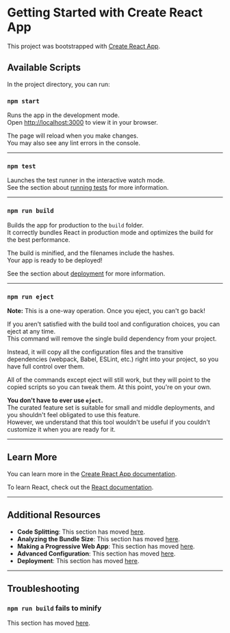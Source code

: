# Getting Started with Create React App

This project was bootstrapped with [Create React App](https://github.com/facebook/create-react-app).

## Available Scripts

In the project directory, you can run:

### `npm start`
Runs the app in the development mode.  
Open [http://localhost:3000](http://localhost:3000) to view it in your browser.

The page will reload when you make changes.  
You may also see any lint errors in the console.

---

### `npm test`
Launches the test runner in the interactive watch mode.  
See the section about [running tests](https://facebook.github.io/create-react-app/docs/running-tests) for more information.

---

### `npm run build`
Builds the app for production to the `build` folder.  
It correctly bundles React in production mode and optimizes the build for the best performance.

The build is minified, and the filenames include the hashes.  
Your app is ready to be deployed!  

See the section about [deployment](https://facebook.github.io/create-react-app/docs/deployment) for more information.

---

### `npm run eject`
**Note:** This is a one-way operation. Once you eject, you can't go back!

If you aren't satisfied with the build tool and configuration choices, you can eject at any time.  
This command will remove the single build dependency from your project.

Instead, it will copy all the configuration files and the transitive dependencies (webpack, Babel, ESLint, etc.) right into your project, so you have full control over them.  

All of the commands except eject will still work, but they will point to the copied scripts so you can tweak them. At this point, you're on your own.

**You don't have to ever use `eject`.**  
The curated feature set is suitable for small and middle deployments, and you shouldn't feel obligated to use this feature.  
However, we understand that this tool wouldn't be useful if you couldn't customize it when you are ready for it.

---

## Learn More

You can learn more in the [Create React App documentation](https://facebook.github.io/create-react-app/docs/getting-started).

To learn React, check out the [React documentation](https://reactjs.org/).

---

## Additional Resources

- **Code Splitting**: This section has moved [here](https://facebook.github.io/create-react-app/docs/code-splitting).
- **Analyzing the Bundle Size**: This section has moved [here](https://facebook.github.io/create-react-app/docs/analyzing-the-bundle-size).
- **Making a Progressive Web App**: This section has moved [here](https://facebook.github.io/create-react-app/docs/making-a-progressive-web-app).
- **Advanced Configuration**: This section has moved [here](https://facebook.github.io/create-react-app/docs/advanced-configuration).
- **Deployment**: This section has moved [here](https://facebook.github.io/create-react-app/docs/deployment).

---

## Troubleshooting

### `npm run build` fails to minify
This section has moved [here](https://facebook.github.io/create-react-app/docs/troubleshooting#npm-run-build-fails-to-minify).
